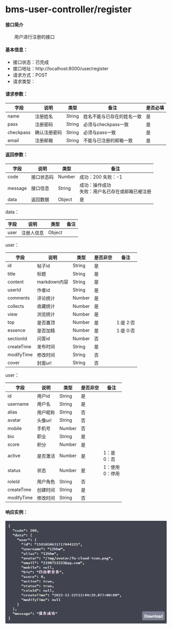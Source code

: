 # bms-user-controller/register

#### 接口简介

  用户进行注册的接口

#### 基本信息：

- 接口状态：已完成
- 接口地址：http://localhost:8000/user/register
- 请求方式：POST
- 请求类型：

#### 请求参数：

| 字段      | 说明         | 类型   | 备注                       | 是否必填 |
| --------- | ------------ | ------ | -------------------------- | -------- |
| name      | 注册姓名     | String | 姓名不能与已存在的姓名一致 | 是       |
| pass      | 注册密码     | String | 必须与checkpass一致        | 是       |
| checkpass | 确认注册密码 | String | 必须与pass一致             | 是       |
| email     | 注册邮箱     | String | 不能与已注册的邮箱一致     | 是       |

#### 返回参数：

| 字段    | 说明       | 类型   | 备注                                                 |
| ------- | ---------- | ------ | ---------------------------------------------------- |
| code    | 接口状态码 | Number | 成功：200  失败：-1                                  |
| message | 接口信息   | String | 成功：操作成功 <br> 失败：用户名已存在或邮箱已被注册 |
| data    | 返回数据   | Object | 是                                                   |

data：

| 字段 | 说明       | 类型   | 备注 |
| ---- | ---------- | ------ | ---- |
| user | 注册人信息 | Object |      |

user：

| 字段       | 说明         | 类型   | 是否非空 | 备注       |
| ---------- | ------------ | ------ | -------- | ---------- |
| id         | 帖子id       | String | 是       |            |
| title      | 标题         | String | 是       |            |
| content    | markdown内容 | String | 是       |            |
| userId     | 作者id       | String | 是       |            |
| comments   | 评论统计     | Number | 是       |            |
| collects   | 收藏统计     | Number | 是       |            |
| view       | 浏览统计     | Number | 是       |            |
| top        | 是否置顶     | Number | 是       | 1:是  2:否 |
| essence    | 是否加精     | Number | 是       | 1:是  0:否 |
| sectionId  | 问答id       | Number | 否       |            |
| createTime | 发布时间     | String | 是       |            |
| modifyTime | 修改时间     | String | 否       |            |
| cover      | 封面url      | String | 否       |            |

user：

| 字段       | 说明     | 类型   | 是否非空 | 备注               |
| ---------- | -------- | ------ | -------- | ------------------ |
| id         | 用户id   | String | 是       |                    |
| username   | 用户名   | String | 是       |                    |
| alias      | 用户昵称 | String | 否       |                    |
| avatar     | 头像url  | String | 否       |                    |
| mobile     | 手机号   | Number | 否       |                    |
| bio        | 职业     | String | 是       |                    |
| score      | 积分     | Number | 是       |                    |
| active     | 是否激活 | Number | 是       | 1：是<br/>0：否    |
| status     | 状态     | Number | 是       | 1：使用<br>0：停用 |
| roleId     | 用户角色 | String | 否       |                    |
| createTime | 创建时间 | String | 是       |                    |
| modifyTime | 修改时间 | String | 否       |                    |

#### 响应实例：

![image-20221122214944724](images\image-20221122214944724.png)